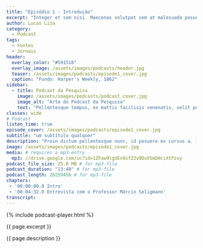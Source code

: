 ```yaml
---
title: "Episódio 1 - Introdução"
excerpt: "Integer et sem nisi. Maecenas volutpat sem at malesuada posuere. Vivamus a consequat odio, eu cursus velit. Nullam placerat nunc."
author: Lucas Liza
category:
  - Podcast
tags:
  - Fontes
  - Jornais
header:
  overlay_color: "#591518"
  overlay_image: /assets/images/podcasts/header.jpg
  teaser: /assets/images/podcasts/episode1_cover.jpg
  caption: "Fundo: Harper's Weekly, 1862"
sidebar:
  - title: Podcast da Pesquisa
    image: /assets/images/podcasts/podcast_cover.jpg
    image_alt: "Arte do Podcast da Pesquisa"
    text: "Pellentesque tempus, ex mattis facilisis venenatis, velit purus pulvinar justo, at condimentum sem ipsum a velit. [Aliquam vulputate varius ex sed scelerisque.](/podcast/)"
classes: wide
# Podcast
listen_time: true
episode_cover: /assets/images/podcasts/episode1_cover.jpg
subtitle: "um subtítulo qualquer"
description: "Proin dictum pellentesque nunc, id posuere ex cursus a. In vestibulum tortor lectus, tincidunt ullamcorper metus euismod at. Fusce a metus tellus. Fusce tincidunt ornare ligula, vitae convallis augue gravida non. Sed sed varius purus. In imperdiet tortor ut consequat cursus. Aliquam mollis ante vel massa ornare, ut vulputate lorem ornare."
image: /assets/images/podcasts/episode1_cover.jpg
media: # requires a mp3-entry
  mp3: //drive.google.com/uc?id=1ZFaw9lgUEx9sfZ3v9DuVSmDHciXtPzvy
podcast_file_size: 25.0 MB # for mp3-file
podcast_duration: "13:40" # for mp3-file
podcast_length: 26259456 # for mp3-file
chapters:
 - '00:00:00.0 Intro'
 - '00:04:32.0 Entrevista com o Professor Márcio Seligmann'
transcript:
---
```


{% include podcast-player.html %}

 <p> {{ page.excerpt }}  </p>

{{ page.description }}
